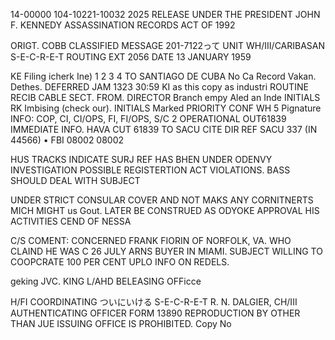 14-00000
104-10221-10032 2025 RELEASE UNDER THE PRESIDENT JOHN F. KENNEDY ASSASSINATION RECORDS ACT OF 1992

ORIGT. COBB CLASSIFIED MESSAGE 201-7122って
UNIT WH/III/CARIBASAN S-E-C-R-E-T ROUTING
EXT 2056
DATE 13 JANUARY 1959

KE Filing icherk Ine)
1 2
3
4
TO SANTIAGO DE CUBA No Ca Record Vakan. Dethes. DEFERRED JAM 1323 30:59
KI as this copy as industri ROUTINE RECIB CABLE SECT.
FROM. DIRECTOR Branch empy Aled an Inde INITIALS
RK Imbising (check our). INITIALS
Marked PRIORITY
CONF WH 5 Pignature
INFO: COP, CI, CI/OPS, FI, FI/OPS, S/C 2 OPERATIONAL OUT61839
IMMEDIATE
INFO. HAVA CUT 61839
TO SACU CITE DIR
REF SACU 337 (IN 44566) • FBI 08002 08002

HUS TRACKS INDICATE SURJ REF HAS BHEN UNDER ODENVY INVESTIGATION
POSSIBLE REGISTERTION ACT VIOLATIONS. BASS SHOULD DEAL WITH SUBJECT

UNDER STRICT CONSULAR COVER AND NOT MAKS ANY CORNITNERTS MICH MIGHT
us Gout.
LATER BE CONSTRUED AS ODYOKE APPROVAL HIS ACTIVITIES
CEND OF NESSA

C/S COMENT: CONCERNED FRANK FIORIN OF NORFOLK, VA. WHO CLAIND HE WAS C
26 JULY ARNS BUYER IN MIAMI. SUBJECT WILLING TO COOPCRATE 100 PER CENT UPLO
INFO ON REDELS.

geking
JVC. KING L/AHD
BELEASING OFFicce

H/FI
COORDINATING ついにいける
S-E-C-R-E-T
R. N. DALGIER, CH/III
AUTHENTICATING OFFICER
FORM 13890
REPRODUCTION BY OTHER THAN JUE ISSUING OFFICE IS PROHIBITED.
Copy No
